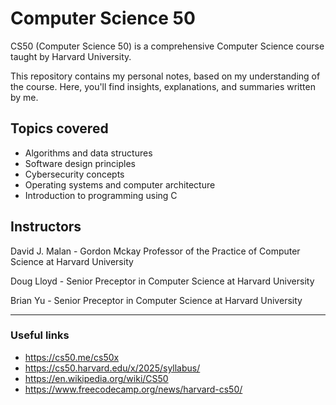 # Computer Science 50 
CS50 (Computer Science 50) is a comprehensive Computer Science course taught by Harvard University.

This repository contains my personal notes, based on my understanding of the course. Here, you'll find insights, explanations, and summaries written by me.

## Topics covered
- Algorithms and data structures
- Software design principles
- Cybersecurity concepts
- Operating systems and computer architecture
- Introduction to programming using C

## Instructors
David J. Malan - Gordon Mckay Professor of the Practice of Computer Science at Harvard University

Doug Lloyd - Senior Preceptor in Computer Science at Harvard University

Brian Yu - Senior Preceptor in Computer Science at Harvard University


-------------------

### Useful links
+ https://cs50.me/cs50x
+ https://cs50.harvard.edu/x/2025/syllabus/
+ https://en.wikipedia.org/wiki/CS50
+ https://www.freecodecamp.org/news/harvard-cs50/

